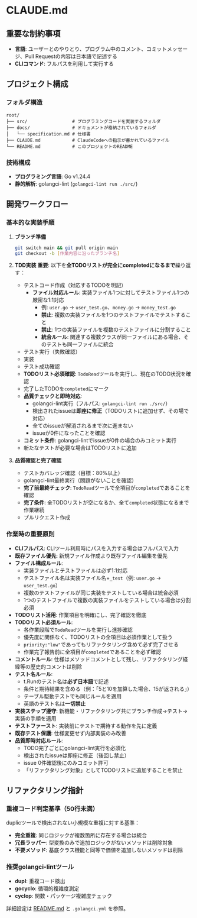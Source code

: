 # CLAUDE.md

## 重要な制約事項

- **言語**: ユーザーとのやりとり、プログラム中のコメント、コミットメッセージ、Pull Requestの内容は日本語で記述する
- **CLIコマンド**: フルパスを利用して実行する

## プロジェクト構成

### フォルダ構造
```text
root/
├── src/                 # プログラミングコードを実装するフォルダ
├── docs/                # ドキュメントが格納されているフォルダ
│   └── specification.md # 仕様書
├── CLAUDE.md            # ClaudeCodeへの指示が書かれているファイル
└── README.md            # このプロジェクトのREADME
```

### 技術構成
- **プログラミング言語**: Go v1.24.4
- **静的解析**: golangci-lint (`golangci-lint run ./src/`)

## 開発ワークフロー

### 基本的な実装手順

1. **ブランチ準備**
   ```bash
   git switch main && git pull origin main
   git checkout -b [作業内容に沿ったブランチ名]
   ```

2. **TDD実装**
   **重要**: 以下を**全TODOリストが完全にcompletedになるまで**繰り返す：
   - テストコード作成（対応するTODOを明記）
     - **ファイル対応ルール**: 実装ファイル1つに対してテストファイル1つの厳密な1:1対応
       - 例: `user.go` → `user_test.go`、`money.go` → `money_test.go`
       - **禁止**: 複数の実装ファイルを1つのテストファイルでテストすること
       - **禁止**: 1つの実装ファイルを複数のテストファイルに分割すること
       - **統合ルール**: 関連する複数クラスが同一ファイルにある場合、そのテストも同一ファイルに統合
   - テスト実行（失敗確認）
   - 実装
   - テスト成功確認
   - **TODOリスト必須確認**: `TodoRead`ツールを実行し、現在のTODO状況を確認
   - 完了したTODOを`completed`にマーク
   - **品質チェックと即時対応**:
     - golangci-lint実行（フルパス: `golangci-lint run ./src/`）
     - 検出されたissueは**即座に修正**（TODOリストに追加せず、その場で対応）
     - 全てのissueが解消されるまで次に進まない
     - issueが0件になったことを確認
   - **コミット条件**: golangci-lintでissueが0件の場合のみコミット実行
   - 新たなテストが必要な場合はTODOリストに追加

3. **品質確認と完了確認**
   - テストカバレッジ確認（目標：80%以上）
   - golangci-lint最終実行（問題がないことを確認）
   - **完了前最終チェック**: `TodoRead`ツールで全項目が`completed`であることを確認
   - **完了条件**: 全TODOリストが空になるか、全て`completed`状態になるまで作業継続
   - プルリクエスト作成

### 作業時の重要原則

- **CLIフルパス**: CLIツール利用時にパスを入力する場合はフルパスで入力
- **既存ファイル優先**: 新規ファイル作成より既存ファイル編集を優先
- **ファイル構成ルール**: 
  - 実装ファイルとテストファイルは必ず1:1対応
  - テストファイル名は実装ファイル名+`_test`（例: `user.go` → `user_test.go`）
  - 複数のテストファイルが同じ実装をテストしている場合は統合必須
  - 1つのテストファイルで複数の実装ファイルをテストしている場合は分割必須
- **TODOリスト活用**: 作業項目を明確にし、完了確認を徹底
- **TODOリスト必須ルール**: 
  - 各作業段階で`TodoRead`ツールを実行し進捗確認
  - 優先度に関係なく、TODOリストの全項目は必須作業として扱う
  - `priority:"low"`であってもリファクタリング含めて必ず完了させる
  - 作業完了報告前に全項目が`completed`であることを必ず確認
- **コメントルール**: 仕様はメソッドコメントとして残し、リファクタリング経緯等の歴史的コメントは削除
- **テスト名ルール**: 
  - t.Runのテスト名は**必ず日本語**で記述
  - 条件と期待結果を含める（例：「5と10を加算した場合、15が返される」）
  - テーブル駆動テストでも同じルールを適用
  - 英語のテスト名は**一切禁止**
- **実装ステップ遵守**: 新機能・リファクタリング共にブランチ作成→テスト→実装の手順を適用
- **テストファースト**: 実装前にテストで期待する動作を先に定義
- **既存テスト保護**: 仕様変更せず内部実装のみ改善
- **品質即時対応ルール**:
  - TODO完了ごとにgolangci-lint実行を必須化
  - 検出されたissueは即座に修正（後回し禁止）
  - issue 0件確認後にのみコミット許可
  - 「リファクタリング対象」としてTODOリストに追加することを禁止

## リファクタリング指針

### 重複コード判定基準（50行未満）
duplicツールで検出されない小規模な重複に対する基準：
- **完全重複**: 同じロジックが複数箇所に存在する場合は統合
- **冗長ラッパー**: 型変換のみで追加ロジックがないメソッドは削除対象
- **不要メソッド**: 基底クラス機能と同等で価値を追加しないメソッドは削除

### 推奨golangci-lintツール
- **dupl**: 重複コード検出
- **gocyclo**: 循環的複雑度測定
- **cyclop**: 関数・パッケージ複雑度チェック

詳細設定は [README.md](./README.md#推奨ツールリファクタリング対象検出用) と `.golangci.yml` を参照。